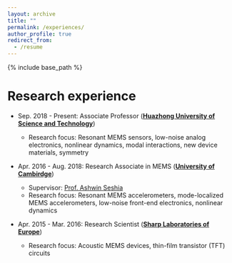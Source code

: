 ```yaml
---
layout: archive
title: ""
permalink: /experiences/
author_profile: true
redirect_from:
  - /resume
---
```


{% include base_path %}

Research experience
======
* Sep. 2018 - Present: Associate Professor ([<b>Huazhong University of Science and Technology</b>](http://english.phys.hust.edu.cn/Faculty.htm))
  * Research focus: Resonant MEMS sensors, low-noise analog electronics, nonlinear dynamics, modal interactions, new device materials, symmetry


* Apr. 2016 - Aug. 2018: Research Associate in MEMS ([<b>University of Cambirdge</b>](https://www.nanoscience.cam.ac.uk/))
  * Supervisor: [Prof. Ashwin Seshia](http://www.eng.cam.ac.uk/profiles/aas41)
  * Research focus: Resonant MEMS accelerometers, mode-localized MEMS accelerometers, low-noise front-end electronics, nonlinear dynamics


* Apr. 2015 - Mar. 2016: Research Scientist ([<b>Sharp Laboratories of Europe</b>](https://www.sle.sharp.co.uk/rd-for-sharp))
  * Research focus: Acoustic MEMS devices, thin-film transistor (TFT) circuits
